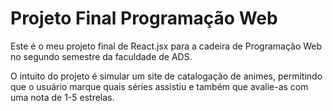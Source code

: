 # Projeto Final Programação Web

Este é o meu projeto final de React.jsx para a cadeira de Programação Web no segundo semestre da faculdade de ADS.

O intuito do projeto é simular um site de catalogação de animes, permitindo que o usuário marque quais séries assistiu e também que avalie-as com uma nota de 1-5 estrelas.

